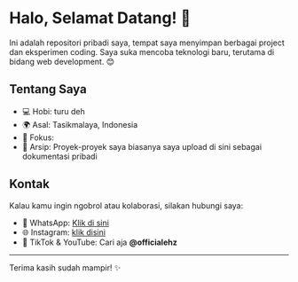# Halo, Selamat Datang! 👋

Ini adalah repositori pribadi saya, tempat saya menyimpan berbagai project dan eksperimen coding. Saya suka mencoba teknologi baru, terutama di bidang web development. 😊

## Tentang Saya

- 💻 Hobi: turu deh
- 🌍 Asal: Tasikmalaya, Indonesia
- 🚀 Fokus: 
- 📁 Arsip: Proyek-proyek saya biasanya saya upload di sini sebagai dokumentasi pribadi

## Kontak

Kalau kamu ingin ngobrol atau kolaborasi, silakan hubungi saya:

- 📱 WhatsApp: [Klik di sini](https://wa.me/6281316643491)
- 🌐 Instagram: [klik disini](https://www.instagram.com/rangelofficial.id)
- 📸 TikTok & YouTube: Cari aja **@officialehz**

---

Terima kasih sudah mampir! ✨
